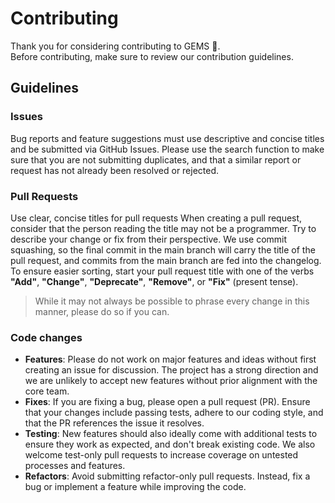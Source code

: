 # Contributing 

Thank you for considering contributing to GEMS 💎.  
Before contributing, make sure to review our contribution guidelines.

## Guidelines

### Issues

Bug reports and feature suggestions must use descriptive and concise titles and be submitted via GitHub Issues. Please use the search function to make sure that you are not submitting duplicates, and that a similar report or request has not already been resolved or rejected.

### Pull Requests

Use clear, concise titles for pull requests When creating a pull request, consider that the person reading the title may not be a programmer. Try to describe your change or fix from their perspective. We use commit squashing, so the final commit in the main branch will carry the title of the pull request, and commits from the main branch are fed into the changelog. To ensure easier sorting, start your pull request title with one of the verbs **"Add"**, **"Change"**, **"Deprecate"**, **"Remove"**, or **"Fix"** (present tense).

> While it may not always be possible to phrase every change in this manner, please do so if you can.

### Code changes

- **Features**: Please do not work on major features and ideas without first creating an issue for discussion. The project has a strong direction and we are unlikely to accept new features without prior alignment with the core team.
- **Fixes**: If you are fixing a bug, please open a pull request (PR). Ensure that your changes include passing tests, adhere to our coding style, and that the PR references the issue it resolves.
- **Testing**: New features should also ideally come with additional tests to ensure they work as expected, and don't break existing code. We also welcome test-only pull requests to increase coverage on untested processes and features.  
- **Refactors**: Avoid submitting refactor-only pull requests. Instead, fix a bug or implement a feature while improving the code.